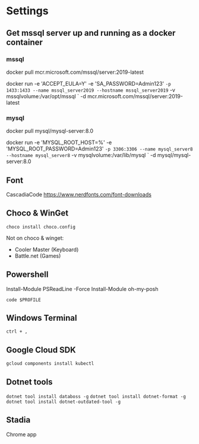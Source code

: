 # Settings

## Get mssql server up and running as a docker container

### mssql

docker pull mcr.microsoft.com/mssql/server:2019-latest

docker run -e 'ACCEPT_EULA=Y' -e 'SA_PASSWORD=Admin123' `
 -p 1433:1433 --name mssql_server2019 --hostname mssql_server2019 `
 -v mssqlvolume:/var/opt/mssql `
 -d mcr.microsoft.com/mssql/server:2019-latest

### mysql

docker pull mysql/mysql-server:8.0

docker run -e 'MYSQL_ROOT_HOST=%' -e 'MYSQL_ROOT_PASSWORD=Admin123' `
 -p 3306:3306 --name mysql_server8 --hostname mysql_server8 `
 -v mysqlvolume:/var/lib/mysql `
 -d mysql/mysql-server:8.0

## Font

CascadiaCode
<https://www.nerdfonts.com/font-downloads>

## Choco & WinGet

`choco install choco.config`

Not on choco & winget:

- Cooler Master (Keyboard)
- Battle.net (Games)

## Powershell

Install-Module PSReadLine -Force
Install-Module oh-my-posh

`code $PROFILE`

## Windows Terminal

`ctrl + ,`

## Google Cloud SDK

`gcloud components install kubectl`

## Dotnet tools

`dotnet tool install databoss -g`
`dotnet tool install dotnet-format -g`
`dotnet tool install dotnet-outdated-tool -g`

## Stadia

Chrome app
